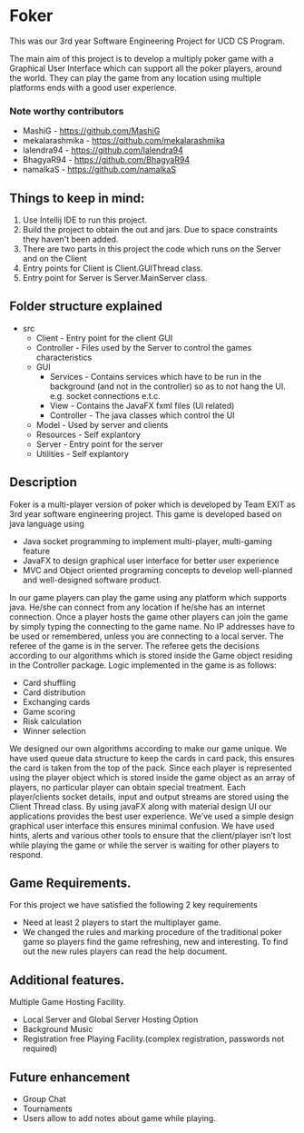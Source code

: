 # Foker
This was our 3rd year Software Engineering Project for UCD CS Program.

The main aim of this project is to develop a multiply poker game with a Graphical User Interface which can support all the poker players, around the world. They can play the game from any location using multiple platforms ends with a good user experience.

### Note worthy contributors
 * MashiG - https://github.com/MashiG
 * mekalarashmika - https://github.com/mekalarashmika
 * lalendra94 - https://github.com/lalendra94
 * BhagyaR94 - https://github.com/BhagyaR94
 * namalkaS - https://github.com/namalkaS

## Things to keep in mind:
1. Use Intellij IDE to run this project.
2. Build the project to obtain the out and jars. Due to space constraints they haven't been added.
3. There are two parts in this project the code which runs on the Server and on the Client
 1. Entry points for Client is Client.GUIThread class.
 2. Entry point for Server is Server.MainServer class.
 
## Folder structure explained
* src
  * Client - Entry point for the client GUI
  * Controller - Files used by the Server to control the games characteristics
  * GUI
    * Services - Contains services which have to be run in the background (and not in the controller) so as to not hang the UI. e.g. socket connections e.t.c.
    * View - Contains the JavaFX fxml files (UI related)
    * Controller - The java classes which control the UI
  * Model - Used by server and clients
  * Resources - Self explantory
  * Server - Entry point for the server
  * Utilities - Self explantory

## Description
 
Foker is a multi-player version of poker which is developed by Team EXIT as 3rd year software engineering project. This game is developed based on java language using

  * Java socket programming to implement multi-player, multi-gaming feature
  * JavaFX to design graphical user interface for better user experience
  * MVC and Object oriented programing concepts to develop well-planned and well-designed software product.
  
In our game players can play the game using any platform which supports java. He/she can connect from any location if he/she has an internet connection. Once a player hosts the game other players can join the game by simply typing the connecting to the game name. No IP addresses have to be used or remembered, unless you are connecting to a local server. The referee of the game is in the server. The referee gets the decisions according to our algorithms which is stored inside the Game object residing in the Controller package. Logic implemented in the game is as follows:
  * Card shuffling
  * Card distribution
  * Exchanging cards
  * Game scoring
  * Risk calculation
  * Winner selection
  
We designed our own algorithms according to make our game unique. We have used queue data structure to keep the cards in card pack, this ensures the card is taken from the top of the pack. Since each player is represented using the player object which is stored inside the game object as an array of players, no particular player can obtain special treatment. Each player/clients socket details, input and output streams are stored using the Client Thread class. By using javaFX along with material design UI our applications provides the best user experience. We’ve used a simple design graphical user interface this ensures minimal confusion. We have used hints, alerts and various other tools to ensure that the client/player isn’t lost while playing the game or while the server is waiting for other players to respond.

## Game Requirements.
 For this project we have satisfied the following 2 key requirements
  * Need at least 2 players to start the multiplayer game.
  * We changed the rules and marking procedure of the traditional poker game so players find the game refreshing, new and interesting.    To find out the new rules players can read the help document.
  
## Additional features.
   Multiple Game Hosting Facility.
  * Local Server and Global Server Hosting Option
  * Background Music
  * Registration free Playing Facility.(complex registration, passwords not required)
  
## Future enhancement
  * Group Chat
  * Tournaments
  * Users allow to add notes about game while playing. 
